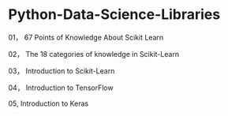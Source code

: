 # Python-Data-Science-Libraries

01， 67 Points of Knowledge About Scikit Learn

02， The 18 categories of knowledge in Scikit-Learn

03， Introduction to Scikit-Learn

04， Introduction to TensorFlow

05,   Introduction to Keras
